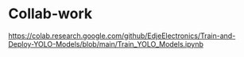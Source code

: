 # Collab-work

https://colab.research.google.com/github/EdjeElectronics/Train-and-Deploy-YOLO-Models/blob/main/Train_YOLO_Models.ipynb
